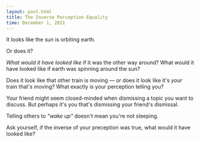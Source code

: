 ```yaml
---
layout: post.html
title: The Inverse Perception Equality
time: December 1, 2021
---
```


It looks like the sun is orbiting earth.

Or does it?

*What would it have looked like* if it was the other way around? What would it have looked like if earth was spinning around the sun?

Does it look like that other train is moving — or does it look like it's *your* train that's moving? What exactly is your perception telling you?

Your friend might seem closed-minded when dismissing a topic you want to discuss. But perhaps it's you that's dismissing your friend's dismissal.

Telling others to *"wake up"* doesn't mean you're not sleeping.

Ask yourself, if the inverse of your preception was true, what would it have looked like?
